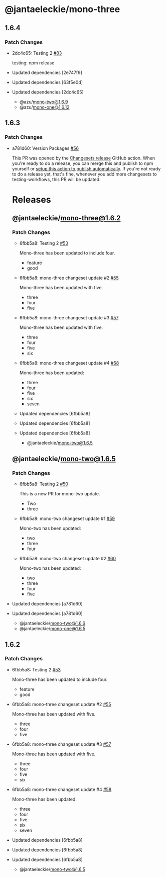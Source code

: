 # @jantaeleckie/mono-three

## 1.6.4

### Patch Changes

- 2dc4c65: Testing 2 [#83](https://github.com/JantaeLeckie/monorepo-release-changesets/pull/83)

  testing: npm release

- Updated dependencies [2e747f9]
- Updated dependencies [63f5e0d]
- Updated dependencies [2dc4c65]
  - @azu/mono-two@1.6.9
  - @azu/mono-one@1.6.12

## 1.6.3

### Patch Changes

- a781d60: Version Packages [#56](https://github.com/@jantaeleckie/monorepo-release-changesets/pull/56)

  This PR was opened by the [Changesets release](https://github.com/changesets/action) GitHub action. When you're ready to do a release, you can merge this and publish to npm yourself or [setup this action to publish automatically](https://github.com/changesets/action#with-publishing). If you're not ready to do a release yet, that's fine, whenever you add more changesets to testing-workflows, this PR will be updated.

  # Releases

  ## @jantaeleckie/mono-three@1.6.2

  ### Patch Changes

  - 6fbb5a8: Testing 2 [#53](https://github.com/@jantaeleckie/monorepo-release-changesets/pull/53)

    Mono-three has been updated to include four.

    - feature
    - good

  - 6fbb5a8: mono-three changeset update #2 [#55](https://github.com/@jantaeleckie/monorepo-release-changesets/pull/55)

    Mono-three has been updated with five.

    - three
    - four
    - five

  - 6fbb5a8: mono-three changeset update #3 [#57](https://github.com/@jantaeleckie/monorepo-release-changesets/pull/57)

    Mono-three has been updated with five.

    - three
    - four
    - five
    - six

  - 6fbb5a8: mono-three changeset update #4 [#58](https://github.com/@jantaeleckie/monorepo-release-changesets/pull/58)

    Mono-three has been updated:

    - three
    - four
    - five
    - six
    - seven

  - Updated dependencies [6fbb5a8]
  - Updated dependencies [6fbb5a8]
  - Updated dependencies [6fbb5a8]
    - @jantaeleckie/mono-two@1.6.5

  ## @jantaeleckie/mono-two@1.6.5

  ### Patch Changes

  - 6fbb5a8: Testing 2 [#50](https://github.com/@jantaeleckie/monorepo-release-changesets/pull/50)

    This is a new PR for mono-two update.

    - Two
    - three

  - 6fbb5a8: mono-two changeset update #1 [#59](https://github.com/@jantaeleckie/monorepo-release-changesets/pull/59)

    Mono-two has been updated:

    - two
    - three
    - four

  - 6fbb5a8: mono-two changeset update #2 [#60](https://github.com/@jantaeleckie/monorepo-release-changesets/pull/60)

    Mono-two has been updated:

    - two
    - three
    - four
    - five

- Updated dependencies [a781d60]
- Updated dependencies [a781d60]
  - @jantaeleckie/mono-two@1.6.6
  - @jantaeleckie/mono-one@1.6.5

## 1.6.2

### Patch Changes

- 6fbb5a8: Testing 2 [#53](https://github.com/@jantaeleckie/monorepo-release-changesets/pull/53)

  Mono-three has been updated to include four.

  - feature
  - good

- 6fbb5a8: mono-three changeset update #2 [#55](https://github.com/@jantaeleckie/monorepo-release-changesets/pull/55)

  Mono-three has been updated with five.

  - three
  - four
  - five

- 6fbb5a8: mono-three changeset update #3 [#57](https://github.com/@jantaeleckie/monorepo-release-changesets/pull/57)

  Mono-three has been updated with five.

  - three
  - four
  - five
  - six

- 6fbb5a8: mono-three changeset update #4 [#58](https://github.com/@jantaeleckie/monorepo-release-changesets/pull/58)

  Mono-three has been updated:

  - three
  - four
  - five
  - six
  - seven

- Updated dependencies [6fbb5a8]
- Updated dependencies [6fbb5a8]
- Updated dependencies [6fbb5a8]
  - @jantaeleckie/mono-two@1.6.5
